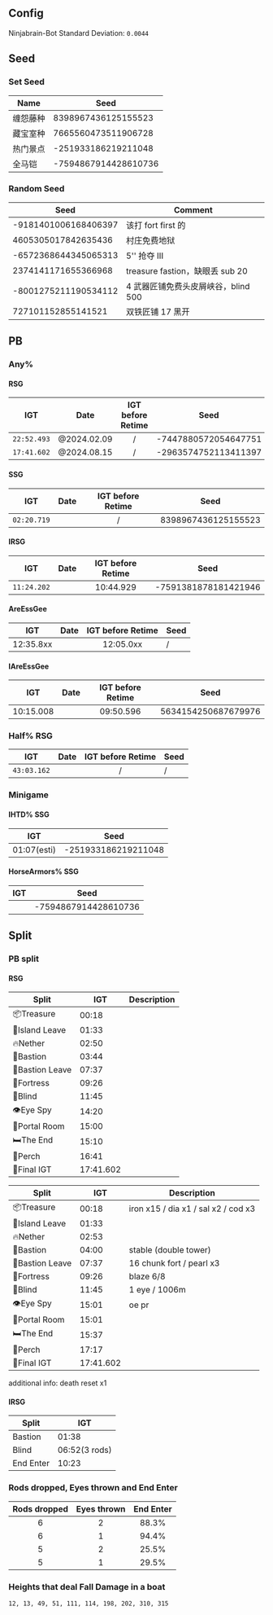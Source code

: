 ## Config

Ninjabrain-Bot Standard Deviation: `0.0044`

## Seed

### Set Seed

| Name | Seed                 |
| ---- | -------------------- |
| 缠怨藤种 | 8398967436125155523  |
| 藏宝室种 | 7665560473511906728  |
| 热门景点 | -251933186219211048  |
| 全马铠  | -7594867914428610736 |

### Random Seed

| Seed                 | Comment                     |
| -------------------- | --------------------------- |
| -9181401006168406397 | 该打 fort first 的             |
| 4605305017842635436  | 村庄免费地狱                      |
| -6572368644345065313 | 5'' 抢夺 Ⅲ                    |
| 2374141171655366968  | treasure fastion，缺眼丢 sub 20 |
| -8001275211190534112 | 4 武器匠铺免费头皮屑峡谷，blind 500     |
| 727101152855141521   | 双铁匠铺 17 黑开                  |

## PB

### Any%

#### RSG

|     IGT     |    Date     | IGT before Retime | Seed                 |
| :---------: | :---------: | :---------------: | -------------------- |
| `22:52.493` | @2024.02.09 |         /         | -7447880572054647751 |
| `17:41.602` | @2024.08.15 |         /         | -2963574752113411397 |

#### SSG

|     IGT     | Date | IGT before Retime | Seed                |
| :---------: | :--: | :---------------: | ------------------- |
| `02:20.719` |      |         /         | 8398967436125155523 |

#### IRSG

|     IGT     | Date | IGT before Retime | Seed                 |
| :---------: | :--: | :---------------: | -------------------- |
| `11:24.202` |      |     10:44.929     | -7591381878181421946 |

#### AreEssGee

|    IGT    | Date | IGT before Retime | Seed |
| :-------: | :--: | :---------------: | ---- |
| 12:35.8xx |      |     12:05.0xx     | /    |

#### IAreEssGee

|    IGT    | Date | IGT before Retime | Seed                |
| :-------: | :--: | :---------------: | ------------------- |
| 10:15.008 |      |     09:50.596     | 5634154250687679976 |

### Half% RSG

|     IGT     | Date | IGT before Retime | Seed |
| :---------: | :--: | :---------------: | ---- |
| `43:03.162` |      |         /         | /    |

### Minigame

#### IHTD% SSG

|     IGT     | Seed                 |
| :---------: | -------------------- |
| 01:07(esti) | -251933186219211048  |

#### HorseArmors% SSG

| IGT | Seed                 |
| --- | -------------------- |
|     | -7594867914428610736 |

## Split

### PB split

#### RSG

| **Split**        | **IGT**   | **Description** |
| ---------------- | --------- | --------------- |
| 📦Treasure       | 00:18     |                 |
| 🚣Island Leave   | 01:33     |                 |
| 🔥Nether         | 02:50     |                 |
| 🐽Bastion        | 03:44     |                 |
| 🏃‍Bastion Leave | 07:37     |                 |
| 🧱Fortress       | 09:26     |                 |
| 👀Blind          | 11:45     |                 |
| 👁️Eye Spy       | 14:20     |                 |
| 🧿Portal Room    | 15:00     |                 |
| 🛏️The End       | 15:10     |                 |
| 🪽Perch          | 16:41     |                 |
| 📜Final IGT      | 17:41.602 |                 |

| Split            | IGT       | Description                         |
| ---------------- | --------- | ----------------------------------- |
| 📦Treasure       | 00:18     | iron x15 / dia x1 / sal x2 / cod x3 |
| 🚣Island Leave   | 01:33     |                                     |
| 🔥Nether         | 02:53     |                                     |
| 🐽Bastion        | 04:00     | stable (double tower)               |
| 🏃‍Bastion Leave | 07:37     | 16 chunk fort / pearl x3            |
| 🧱Fortress       | 09:26     | blaze 6/8                           |
| 👀Blind          | 11:45     | 1 eye / 1006m                       |
| 👁️Eye Spy       | 15:01     | oe pr                               |
| 🧿Portal Room    | 15:01     |                                     |
| 🛏️The End       | 15:37     |                                     |
| 🪽Perch          | 17:17     |                                     |
| 📜Final IGT      | 17:41.602 |                                     |

additional info: death reset x1

#### IRSG

| Split     | IGT           |
| --------- | ------------- |
| Bastion   | 01:38         |
| Blind     | 06:52(3 rods) |
| End Enter | 10:23         |

### Rods dropped, Eyes thrown and End Enter

| Rods dropped | Eyes thrown | End Enter |
| :----------: | :---------: | :-------: |
|      6       |      2      |   88.3%   |
|      6       |      1      |   94.4%   |
|      5       |      2      |   25.5%   |
|      5       |      1      |   29.5%   |

### Heights that deal Fall Damage in a boat

```text
12, 13, 49, 51, 111, 114, 198, 202, 310, 315
```